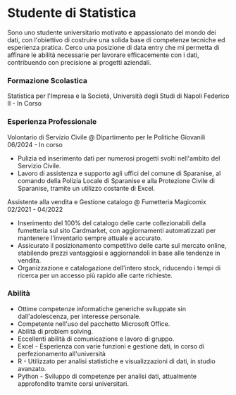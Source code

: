 # Studente di Statistica
Sono uno studente universitario motivato e appassionato del mondo dei dati, con l'obiettivo di costruire una solida base di competenze tecniche ed esperienza pratica. Cerco una posizione di data entry che mi permetta di affinare le abilità necessarie per lavorare efficacemente con i dati, contribuendo con precisione ai progetti aziendali.

### Formazione Scolastica
Statistica per l'Impresa e la Società, Università degli Studi di Napoli Federico II - In Corso

### Esperienza Professionale 
Volontario di Servizio Civile @ Dipartimento per le Politiche Giovanili 06/2024 - In corso
- Pulizia ed inserimento dati per numerosi progetti svolti nell'ambito del Servizio Civile.
- Lavoro di assistenza e supporto agli uffici del comune di Sparanise, al comando della Polizia Locale di Sparanise e alla Protezione Civile di Sparanise, tramite un utilizzo costante di Excel.

Assistente alla vendita e Gestione catalogo @ Fumetteria Magicomix 02/2021 - 04/2022
- Inserimento del 100% del catalogo delle carte collezionabili della fumetteria sul sito Cardmarket, con aggiornamenti automatizzati per mantenere l'inventario sempre attuale e accurato.
- Assicurato il posizionamento competitivo delle carte sul mercato online, stabilendo prezzi vantaggiosi e aggiornandoli in base alle tendenze in vendita.
- Organizzazione e catalogazione dell'intero stock, riducendo i tempi di ricerca per un accesso più rapido alle carte richieste.

### Abilità
- Ottime competenze informatiche generiche sviluppate sin dall'adolescenza, per interesse personale.
- Competente nell'uso del pacchetto Microsoft Office.
- Abilità di problem solving.
- Eccellenti abilità di comunicazione e lavoro di gruppo.
- Excel - Esperienza con varie funzioni e gestione dati, in corso di perfezionamento all'università
- R - Utilizzato per analisi statistiche e visualizzazioni di dati, in studio avanzato.
- Python - Sviluppo di competenze per analisi dati, attualmente approfondito tramite corsi universitari.
